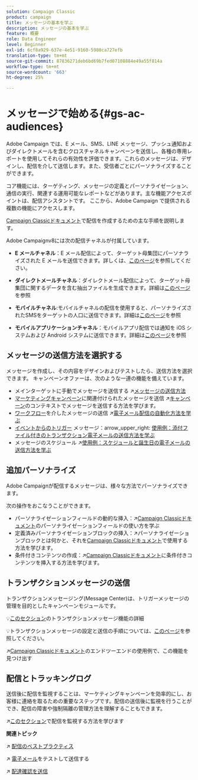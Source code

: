```yaml
---
solution: Campaign Classic
product: campaign
title: メッセージの基本を学ぶ
description: メッセージの基本を学ぶ
feature: 概要
role: Data Engineer
level: Beginner
exl-id: 6cf8a929-637e-4e51-9160-5980ca727efb
translation-type: tm+mt
source-git-commit: 87836271deb6bd69b7fed07108884e49a55f814a
workflow-type: tm+mt
source-wordcount: '663'
ht-degree: 25%

---
```


# メッセージで始める{#gs-ac-audiences}

Adobe Campaign では、E メール、SMS、LINE メッセージ、プッシュ通知およびダイレクトメールを含むクロスチャネルキャンペーンを送信し、各種の専用レポートを使用してそれらの有効性を評価できます。これらのメッセージは、デザインし、配信を介して送信します。また、受信者ごとにパーソナライズすることができます。

コア機能には、ターゲティング、メッセージの定義とパーソナライゼーション、通信の実行、関連する運用可能なレポートなどがあります。主な機能アクセスポイントは、配信アシスタントです。 ここから、Adobe Campaign で提供される複数の機能にアクセスします。

[Campaign Classicドキュメント](https://experienceleague.adobe.com/docs/campaign-classic/using/sending-messages/key-steps-when-creating-a-delivery/steps-about-delivery-creation-steps.html)で配信を作成するための主な手順を説明します。

Adobe Campaignv8には次の配信チャネルが付属しています。

* **E メールチャネル**：E メール配信によって、ターゲット母集団にパーソナライズされた E メールを送信できます。詳しくは、[このページ](../send/email.md)を参照してください。

* **ダイレクトメールチャネル**：ダイレクトメール配信によって、ターゲット母集団に関するデータを含む抽出ファイルを生成できます。詳細は[このページ](../send/direct-mail.md)を参照

* **モバイルチャネル**:モバイルチャネルの配信を使用すると、パーソナライズされたSMSをターゲットの人口に送信できます。詳細は[このページ](../send/sms.md)を参照

* **モバイルアプリケーションチャネル**：モバイルアプリ配信では通知を iOS システムおよび Android システムに送信できます。詳細は[このページ](../send/push.md)を参照

## メッセージの送信方法を選択する

メッセージを作成し、その内容をデザインおよびテストしたら、送信方法を選択できます。 キャンペーンオファーは、次のような一連の機能を備えています。

* メインターゲットに手動でメッセージを送信する
:arrow_upper_right:[メッセージの送信方法](https://experienceleague.adobe.com/docs/campaign-classic/using/sending-messages/sending-emails/sending-an-email/sending-messages.html)
* [マーケティングキャンペーン](https://experienceleague.adobe.com/docs/campaign-classic/using/orchestrating-campaigns/orchestrate-campaigns/setting-up-marketing-campaigns.html)に関連付けられたメッセージを送信
:arrow_upper_right:[キャンペーン](https://experienceleague.adobe.com/docs/campaign-classic/using/orchestrating-campaigns/orchestrate-campaigns/marketing-campaign-deliveries.html)のコンテキストでメッセージを送信する方法を学びます。
* [ワークフロー](https://experienceleague.adobe.com/docs/campaign-classic/using/automating-with-workflows/introduction/about-workflows.html)を介したメッセージの送信
:arrow_upper_right:[電子メール配信の自動化方法を学ぶ](https://experienceleague.adobe.com/docs/campaign-classic/using/automating-with-workflows/action-activities/delivery.html)
* [イベントからのトリガー](https://experienceleague.adobe.com/docs/campaign-classic/using/transactional-messaging/introduction/about-transactional-messaging.html) メッセージ：arrow_upper_right: [使用例：添付ファイル付きのトランザクション電子メールの送信方法を学ぶ](https://experienceleague.adobe.com/docs/campaign-classic/using/transactional-messaging/use-case/transactional-email-with-attachments.html)
* メッセージのスケジュール
:arrow_upper_right:[使用例：スケジュールと誕生日の電子メールの送信方法を学ぶ](https://experienceleague.adobe.com/docs/campaign-classic/using/automating-with-workflows/use-cases/deliveries/sending-a-birthday-email.html?)


## 追加パーソナライズ

Adobe Campaignが配信するメッセージは、様々な方法でパーソナライズできます。

次の操作をおこなうことができます。

* パーソナライゼーションフィールドの動的な挿入：:arrow_upper_right:[Campaign Classicドキュメント](https://experienceleague.adobe.com/docs/campaign-classic/using/sending-messages/personalizing-deliveries/personalization-fields.html)のパーソナライゼーションフィールドの使い方を学ぶ
* 定義済みパーソナライゼーションブロックの挿入：:arrow_upper_right:パーソナライゼーションブロックとは何かと、それを[Campaign Classicドキュメント](https://experienceleague.adobe.com/docs/campaign-classic/using/sending-messages/personalizing-deliveries/personalization-blocks.html)で使用する方法を学びます。
* 条件付きコンテンツの作成：:arrow_upper_right:[Campaign Classicドキュメント](https://experienceleague.adobe.com/docs/campaign-classic/using/sending-messages/personalizing-deliveries/conditional-content.html)に条件付きコンテンツを挿入する方法を学びます。

## トランザクションメッセージの送信

トランザクションメッセージング(Message Center)は、トリガーメッセージの管理を目的としたキャンペーンモジュールです。

:bulb:[このセクション](../dev/architecture.md#transac-msg-archi)のトランザクションメッセージ機能の詳細

:bulb:トランザクションメッセージの設定と送信の手順については、[このページ](../send/transactional.md)を参照してください。

:arrow_upper_right:[Campaign Classicドキュメント](https://experienceleague.adobe.com/docs/campaign-classic/using/transactional-messaging/use-case/transactional-email-with-attachments.html?lang=en#transactional-messaging)のエンドツーエンドの使用例で、この機能を見つけ出す

## 配信とトラッキングログ

送信後に配信を監視することは、マーケティングキャンペーンを効率的にし、お客様に連絡を取るための重要なステップです。配信の送信後に監視を行うことができ、配信の障害や強制隔離の管理方法を理解することもできます。

:arrow_upper_right:[このセクション](https://experienceleague.adobe.com/docs/campaign-classic/using/sending-messages/monitoring-deliveries/about-delivery-monitoring.html?lang=en#sending-messages)で配信を監視する方法を学びます


**関連トピック**

:arrow_upper_right: [配信のベストプラクティス](https://experienceleague.adobe.com/docs/campaign-classic/using/sending-messages/key-steps-when-creating-a-delivery/delivery-bestpractices/delivery-best-practices.html)

:arrow_upper_right: [電子メール](https://experienceleague.adobe.com/docs/campaign-classic/using/sending-messages/sending-emails/sending-an-email/sending-messages.html)をテストして送信する

:arrow_upper_right: [配達確認を送信](https://experienceleague.adobe.com/docs/campaign-classic/using/sending-messages/key-steps-when-creating-a-delivery/steps-validating-the-delivery.html)
